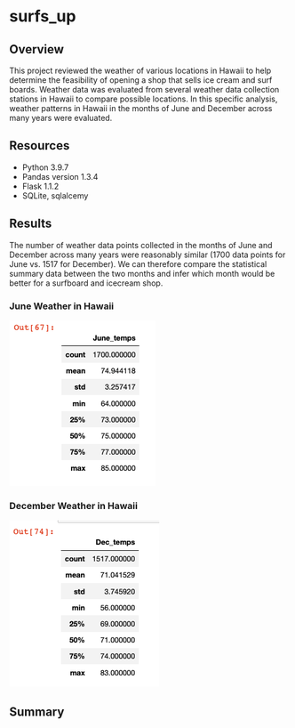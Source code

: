 # surfs_up

## Overview
This project reviewed the weather of various locations in Hawaii to help determine the feasibility of opening a shop that sells ice cream and surf boards. Weather data was evaluated from several weather data collection stations in Hawaii to compare possible locations. In this specific analysis, weather patterns in Hawaii in the months of June and December across many years were evaluated. 

## Resources
- Python 3.9.7
- Pandas version 1.3.4
- Flask 1.1.2
- SQLite, sqlalcemy

## Results
The number of weather data points collected in the months of June and December across many years were reasonably similar (1700 data points for June vs. 1517 for December). We can therefore compare the statistical summary data between the two months and infer which month would be better for a surfboard and icecream shop.

### June Weather in Hawaii

![Hawaii Weather Analysis for June](/Resources/June_temps_hawaii.png)

### December Weather in Hawaii

![Hawaii Weather Analysis for December](/Resources/Dec_temps_hawaii.png)

## Summary


